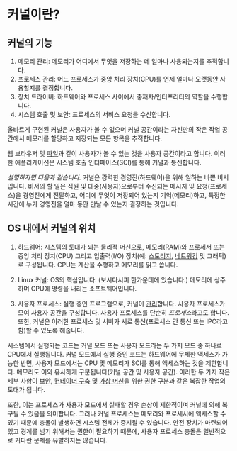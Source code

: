 # 커널이란?

## 커널의 기능

1. 메모리 관리: 메모리가 어디에서 무엇을 저장하는 데 얼마나 사용되는지를 추적합니다.
2. 프로세스 관리: 어느 프로세스가 중앙 처리 장치(CPU)를 언제 얼마나 오랫동안 사용할지를 결정합니다.
3. 장치 드라이버: 하드웨어와 프로세스 사이에서 중재자/인터프리터의 역할을 수행합니다.
4. 시스템 호출 및 보안: 프로세스의 서비스 요청을 수신합니다.

올바르게 구현된 커널은 사용자가 볼 수 없으며 커널 공간이라는 자신만의 작은 작업 공간에서 메모리를 할당하고 저장되는 모든 항목을 추적합니다.

웹 브라우저 및 [파일](https://www.redhat.com/ko/topics/data-storage/file-block-object-storage)과 같이 사용자가 볼 수 있는 것을 사용자 공간이라고 합니다. 이러한 애플리케이션은 시스템 호출 인터페이스(SCI)를 통해 커널과 통신합니다.

*설명하자면 다음과 같습니다.* 커널은 강력한 경영진(하드웨어)을 위해 일하는 바쁜 비서입니다. 비서의 할 일은 직원 및 대중(사용자)으로부터 수신되는 메시지 및 요청(프로세스)을 경영진에게 전달하고, 어디에 무엇이 저장되어 있는지 기억(메모리)하고, 특정한 시간에 누가 경영진을 얼마 동안 만날 수 있는지 결정하는 것입니다.

## OS 내에서 커널의 위치

1. 하드웨어: 시스템의 토대가 되는 물리적 머신으로, 메모리(RAM)와 프로세서 또는 중앙 처리 장치(CPU) 그리고 입출력(I/O) 장치(예: [스토리지](https://www.redhat.com/ko/topics/data-storage), [네트워킹](https://www.redhat.com/ko/topics/hyperconverged-infrastructure/what-is-software-defined-networking) 및 그래픽)로 구성됩니다. CPU는 계산을 수행하고 메모리를 읽고 씁니다.


2. Linux 커널: OS의 핵심입니다. (보시다시피 한가운데에 있습니다.) 메모리에 상주하며 CPU에 명령을 내리는 소프트웨어입니다.


3. 사용자 프로세스: 실행 중인 프로그램으로, 커널이 [관리](https://www.redhat.com/ko/topics/management)합니다. 사용자 프로세스가 모여 사용자 공간을 구성합니다. 사용자 프로세스를 단순히 *프로세스*라고도 합니다. 또한, 커널은 이러한 프로세스 및 서버가 서로 통신(프로세스 간 통신 또는 IPC라고 함)할 수 있도록 해줍니다.

시스템에서 실행되는 코드는 커널 모드 또는 사용자 모드라는 두 가지 모드 중 하나로 CPU에서 실행됩니다. 커널 모드에서 실행 중인 코드는 하드웨어에 무제한 액세스가 가능한 반면, 사용자 모드에서는 CPU 및 메모리가 SCI를 통해 액세스하는 것을 제한합니다. 메모리도 이와 유사하게 구분됩니다(커널 공간 및 사용자 공간). 이러한 두 가지 작은 세부 사항이 [보안](https://www.redhat.com/ko/topics/security), [컨테이너 구축](https://www.redhat.com/ko/topics/containers) 및 [가상 머신](https://www.redhat.com/ko/topics/virtualization/what-is-a-virtual-machine)을 위한 권한 구분과 같은 복잡한 작업의 토대가 됩니다.

또한, 이는 프로세스가 사용자 모드에서 실패할 경우 손상이 제한적이며 커널에 의해 복구될 수 있음을 의미합니다. 그러나 커널 프로세스는 메모리와 프로세서에 액세스할 수 있기 때문에 충돌이 발생하면 시스템 전체가 중지될 수 있습니다. 안전 장치가 마련되어 있고 경계를 넘기 위해서는 권한이 필요하기 때문에, 사용자 프로세스 충돌은 일반적으로 커다란 문제를 유발하지는 않습니다.